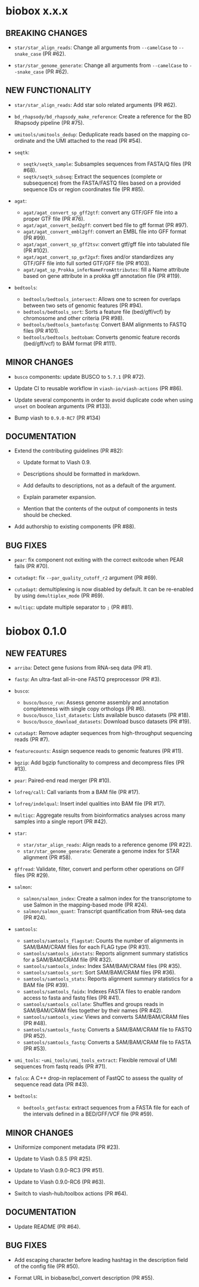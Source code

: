 # biobox x.x.x

## BREAKING CHANGES

* `star/star_align_reads`: Change all arguments from `--camelCase` to `--snake_case` (PR #62).

* `star/star_genome_generate`: Change all arguments from `--camelCase` to `--snake_case` (PR #62).

## NEW FUNCTIONALITY

* `star/star_align_reads`: Add star solo related arguments (PR #62).

* `bd_rhapsody/bd_rhapsody_make_reference`: Create a reference for the BD Rhapsody pipeline (PR #75).

* `umitools/umitools_dedup`: Deduplicate reads based on the mapping co-ordinate and the UMI attached to the read (PR #54).

* `seqtk`:
  - `seqtk/seqtk_sample`: Subsamples sequences from FASTA/Q files (PR #68).
  - `seqtk/seqtk_subseq`: Extract the sequences (complete or subsequence) from the FASTA/FASTQ files
                based on a provided sequence IDs or region coordinates file (PR #85).

* `agat`:
  - `agat/agat_convert_sp_gff2gtf`: convert any GTF/GFF file into a proper GTF file (PR #76).
  - `agat/agat_convert_bed2gff`: convert bed file to gff format (PR #97).
  - `agat/agat_convert_embl2gff`: convert an EMBL file into GFF format (PR #99).
  - `agat/agat_convert_sp_gff2tsv`: convert gtf/gff file into tabulated file (PR #102).
  - `agat/agat_convert_sp_gxf2gxf`: fixes and/or standardizes any GTF/GFF file into full sorted GTF/GFF file (PR #103).
  - `agat/agat_sp_Prokka_inferNameFromAttributes`: fill a Name attribute based on gene attribute in a prokka gff annotation file (PR #119).

* `bedtools`:
  - `bedtools/bedtools_intersect`: Allows one to screen for overlaps between two sets of genomic features (PR #94).
  - `bedtools/bedtools_sort`: Sorts a feature file (bed/gff/vcf) by chromosome and other criteria (PR #98).
  - `bedtools/bedtools_bamtofastq`: Convert BAM alignments to FASTQ files (PR #101).
  - `bedtools/bedtools_bedtobam`: Converts genomic feature records (bed/gff/vcf) to BAM format (PR #111).

## MINOR CHANGES

* `busco` components: update BUSCO to `5.7.1` (PR #72).

* Update CI to reusable workflow in `viash-io/viash-actions` (PR #86).

* Update several components in order to avoid duplicate code when using `unset` on boolean arguments (PR #133).

* Bump viash to `0.9.0-RC7` (PR #134)

## DOCUMENTATION

* Extend the contributing guidelines (PR #82):

  - Update format to Viash 0.9.

  - Descriptions should be formatted in markdown.

  - Add defaults to descriptions, not as a default of the argument.

  - Explain parameter expansion.

  - Mention that the contents of the output of components in tests should be checked.

* Add authorship to existing components (PR #88).

## BUG FIXES

* `pear`: fix component not exiting with the correct exitcode when PEAR fails (PR #70).

* `cutadapt`: fix `--par_quality_cutoff_r2` argument (PR #69).

* `cutadapt`: demultiplexing is now disabled by default. It can be re-enabled by using `demultiplex_mode` (PR #69).

* `multiqc`: update multiple separator to `;` (PR #81).


# biobox 0.1.0

## NEW FEATURES

* `arriba`: Detect gene fusions from RNA-seq data (PR #1).

* `fastp`: An ultra-fast all-in-one FASTQ preprocessor (PR #3).

* `busco`: 
    - `busco/busco_run`: Assess genome assembly and annotation completeness with single copy orthologs (PR #6).
    - `busco/busco_list_datasets`: Lists available busco datasets (PR #18).
    - `busco/busco_download_datasets`: Download busco datasets (PR #19).

* `cutadapt`: Remove adapter sequences from high-throughput sequencing reads (PR #7).

* `featurecounts`: Assign sequence reads to genomic features (PR #11).

* `bgzip`: Add bgzip functionality to compress and decompress files (PR #13).

* `pear`: Paired-end read merger (PR #10).

* `lofreq/call`: Call variants from a BAM file (PR #17).

* `lofreq/indelqual`: Insert indel qualities into BAM file (PR #17).

* `multiqc`: Aggregate results from bioinformatics analyses across many samples into a single report (PR #42).

* `star`:
    - `star/star_align_reads`: Align reads to a reference genome (PR #22).
    - `star/star_genome_generate`: Generate a genome index for STAR alignment (PR #58).

* `gffread`: Validate, filter, convert and perform other operations on GFF files (PR #29).  

* `salmon`:
    - `salmon/salmon_index`: Create a salmon index for the transcriptome to use Salmon in the mapping-based mode (PR #24).
    - `salmon/salmon_quant`: Transcript quantification from RNA-seq data (PR #24).

* `samtools`:
    - `samtools/samtools_flagstat`: Counts the number of alignments in SAM/BAM/CRAM files for each FLAG type (PR #31).
    - `samtools/samtools_idxstats`: Reports alignment summary statistics for a SAM/BAM/CRAM file (PR #32).
    - `samtools/samtools_index`: Index SAM/BAM/CRAM files (PR #35).
    - `samtools/samtools_sort`: Sort SAM/BAM/CRAM files (PR #36).
    - `samtools/samtools_stats`: Reports alignment summary statistics for a BAM file (PR #39).
    - `samtools/samtools_faidx`: Indexes FASTA files to enable random access to fasta and fastq files (PR #41).
    - `samtools/samtools_collate`: Shuffles and groups reads in SAM/BAM/CRAM files together by their names (PR #42).
    - `samtools/samtools_view`: Views and converts SAM/BAM/CRAM files (PR #48).
    - `samtools/samtools_fastq`: Converts a SAM/BAM/CRAM file to FASTQ (PR #52).
    - `samtools/samtools_fastq`: Converts a SAM/BAM/CRAM file to FASTA (PR #53).

* `umi_tools`:
    -`umi_tools/umi_tools_extract`: Flexible removal of UMI sequences from fastq reads (PR #71).

* `falco`: A C++ drop-in replacement of FastQC to assess the quality of sequence read data (PR #43).

* `bedtools`:
    - `bedtools_getfasta`: extract sequences from a FASTA file for each of the
                           intervals defined in a BED/GFF/VCF file (PR #59).

## MINOR CHANGES

* Uniformize component metadata (PR #23).

* Update to Viash 0.8.5 (PR #25).

* Update to Viash 0.9.0-RC3 (PR #51).

* Update to Viash 0.9.0-RC6 (PR #63).

* Switch to viash-hub/toolbox actions (PR #64).

## DOCUMENTATION

* Update README (PR #64).

## BUG FIXES

* Add escaping character before leading hashtag in the description field of the config file (PR #50).

* Format URL in biobase/bcl_convert description (PR #55).
